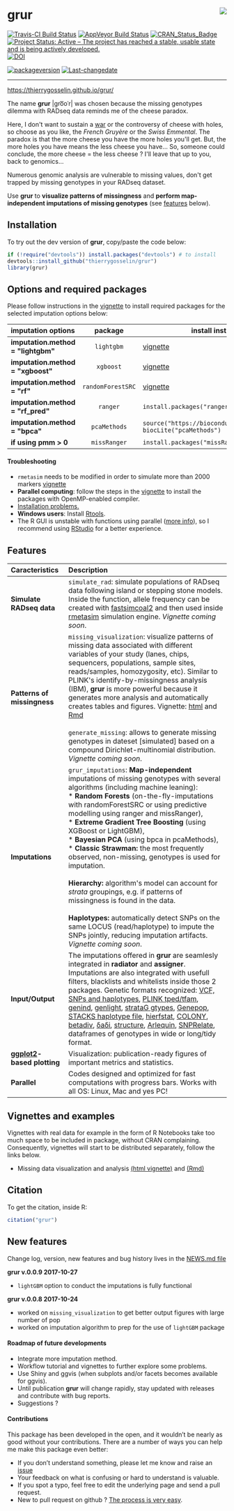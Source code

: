 
<!-- README.md is generated from README.Rmd. Please edit that file -->
grur<img src="README_grur_logo.png" align="right"/>
===================================================

[![Travis-CI Build Status](https://travis-ci.org/thierrygosselin/grur.svg?branch=master)](https://travis-ci.org/thierrygosselin/grur) [![AppVeyor Build Status](https://ci.appveyor.com/api/projects/status/github/thierrygosselin/grur?branch=master&svg=true)](https://ci.appveyor.com/project/thierrygosselin/grur) [![CRAN\_Status\_Badge](http://www.r-pkg.org/badges/version/grur)](http://cran.r-project.org/package=grur) [![Project Status: Active – The project has reached a stable, usable state and is being actively developed.](http://www.repostatus.org/badges/latest/active.svg)](http://www.repostatus.org/#active) [![DOI](https://zenodo.org/badge/87596763.svg)](https://zenodo.org/badge/latestdoi/87596763)

[![packageversion](https://img.shields.io/badge/Package%20version-0.0.9-orange.svg)](commits/master) [![Last-changedate](https://img.shields.io/badge/last%20change-2018--03--21-brightgreen.svg)](/commits/master)

------------------------------------------------------------------------

<https://thierrygosselin.github.io/grur/>

The name **grur** |ɡro͞oˈr| was chosen because the missing genotypes dilemma with RADseq data reminds me of the cheese paradox.

Here, I don't want to sustain a [war](http://www.lefigaro.fr/flash-eco/2012/12/07/97002-20121207FILWWW00487-le-gruyere-francais-doit-avoir-des-trous.php) or the controversy of cheese with holes, so choose as you like, the *French Gruyère* or the *Swiss Emmental*. The paradox is that the more cheese you have the more holes you'll get. But, the more holes you have means the less cheese you have... So, someone could conclude, the more cheese = the less cheese ? I'll leave that up to you, back to genomics...

Numerous genomic analysis are vulnerable to missing values, don't get trapped by missing genotypes in your RADseq dataset.

Use **grur** to **visualize patterns of missingness** and **perform map-independent imputations of missing genotypes** (see [features](https://github.com/thierrygosselin/grur#features) below).

Installation
------------

To try out the dev version of **grur**, copy/paste the code below:

``` r
if (!require("devtools")) install.packages("devtools") # to install
devtools::install_github("thierrygosselin/grur")
library(grur)
```

Options and required packages
-----------------------------

Please follow instructions in the [vignette](https://www.dropbox.com/s/yfxgr8vujvv2kut/vignette_grur.nb.html?dl=0) to install required packages for the selected imputation options below:

<table>
<colgroup>
<col width="25%" />
<col width="34%" />
<col width="39%" />
</colgroup>
<thead>
<tr class="header">
<th align="left">imputation options</th>
<th align="center">package</th>
<th>install instructions</th>
</tr>
</thead>
<tbody>
<tr class="odd">
<td align="left"><strong>imputation.method = &quot;lightgbm&quot;</strong></td>
<td align="center"><code>lightgbm</code></td>
<td><a href="https://www.dropbox.com/s/yfxgr8vujvv2kut/vignette_grur.nb.html?dl=0">vignette</a></td>
</tr>
<tr class="even">
<td align="left"><strong>imputation.method = &quot;xgboost&quot;</strong></td>
<td align="center"><code>xgboost</code></td>
<td><a href="https://www.dropbox.com/s/yfxgr8vujvv2kut/vignette_grur.nb.html?dl=0">vignette</a></td>
</tr>
<tr class="odd">
<td align="left"><strong>imputation.method = &quot;rf&quot;</strong></td>
<td align="center"><code>randomForestSRC</code></td>
<td><a href="https://www.dropbox.com/s/yfxgr8vujvv2kut/vignette_grur.nb.html?dl=0">vignette</a></td>
</tr>
<tr class="even">
<td align="left"><strong>imputation.method = &quot;rf_pred&quot;</strong></td>
<td align="center"><code>ranger</code></td>
<td><code>install.packages(&quot;ranger&quot;)</code></td>
</tr>
<tr class="odd">
<td align="left"><strong>imputation.method = &quot;bpca&quot;</strong></td>
<td align="center"><code>pcaMethods</code></td>
<td><code>source(&quot;https://bioconductor.org/biocLite.R&quot;)</code><br><code>biocLite(&quot;pcaMethods&quot;)</code></td>
</tr>
<tr class="even">
<td align="left"><strong>if using pmm &gt; 0</strong></td>
<td align="center"><code>missRanger</code></td>
<td><code>install.packages(&quot;missRanger&quot;)</code></td>
</tr>
</tbody>
</table>

#### Troubleshooting

-   `rmetasim` needs to be modified in order to simulate more than 2000 markers [vignette](https://www.dropbox.com/s/yfxgr8vujvv2kut/vignette_grur.nb.html?dl=0)
-   **Parallel computing**: follow the steps in the [vignette](https://www.dropbox.com/s/yfxgr8vujvv2kut/vignette_grur.nb.html?dl=0) to install the packages with OpenMP-enabled compiler.
-   [Installation problems.](https://github.com/thierrygosselin/grur/blob/master/vignettes/vignette_installation_problems.Rmd)
-   **Windows users**: Install [Rtools](https://cran.r-project.org/bin/windows/Rtools/).
-   The R GUI is unstable with functions using parallel ([more info](https://stat.ethz.ch/R-manual/R-devel/library/parallel/html/mclapply.html)), so I recommend using [RStudio](https://www.rstudio.com/products/rstudio/download/) for a better experience.

Features
--------

<table style="width:100%;">
<colgroup>
<col width="26%" />
<col width="73%" />
</colgroup>
<thead>
<tr class="header">
<th align="left">Caracteristics</th>
<th align="left">Description</th>
</tr>
</thead>
<tbody>
<tr class="odd">
<td align="left"><strong>Simulate RADseq data</strong></td>
<td align="left"><code>simulate_rad</code>: simulate populations of RADseq data following island or stepping stone models. Inside the function, allele frequency can be created with <a href="http://cmpg.unibe.ch/software/fastsimcoal2/">fastsimcoal2</a> and then used inside <a href="https://github.com/stranda/rmetasim">rmetasim</a> simulation engine. <em>Vignette coming soon</em>.</td>
</tr>
<tr class="even">
<td align="left"><strong>Patterns of missingness</strong></td>
<td align="left"><code>missing_visualization</code>: visualize patterns of missing data associated with different variables of your study (lanes, chips, sequencers, populations, sample sites, reads/samples, homozygosity, etc). Similar to PLINK's identify-by-missingness analysis (IBM), <strong>grur</strong> is more powerful because it generates more analysis and automatically creates tables and figures. Vignette: <a href="https://www.dropbox.com/s/4zf032g6yjatj0a/vignette_missing_data_analysis.nb.html?dl=0">html</a> and <a href="https://www.dropbox.com/s/5fxw2h9w1l1j391/vignette_missing_data_analysis.Rmd?dl=0">Rmd</a><br><br><code>generate_missing</code>: allows to generate missing genotypes in dateset [simulated] based on a compound Dirichlet-multinomial distribution. <em>Vignette coming soon</em>.</td>
</tr>
<tr class="odd">
<td align="left"><strong>Imputations</strong></td>
<td align="left"><code>grur_imputations</code>: <strong>Map-independent</strong> imputations of missing genotypes with several algorithms (including machine leaning):<br> * <strong>Random Forests</strong> (on-the-fly-imputations with randomForestSRC or using predictive modelling using ranger and missRanger),<br>* <strong>Extreme Gradient Tree Boosting</strong> (using XGBoost or LightGBM),<br>* <strong>Bayesian PCA</strong> (using bpca in pcaMethods),<br>* <strong>Classic Strawman: </strong> the most frequently observed, non-missing, genotypes is used for imputation.<br><br><strong>Hierarchy: </strong> algorithm's model can account for <em>strata</em> groupings, e.g. if patterns of missingness is found in the data.<br><br><strong>Haplotypes: </strong> automatically detect SNPs on the same LOCUS (read/haplotype) to impute the SNPs jointly, reducing imputation artifacts. <em>Vignette coming soon</em>.</td>
</tr>
<tr class="even">
<td align="left"><strong>Input/Output</strong></td>
<td align="left">The imputations offered in <strong>grur</strong> are seamlesly integrated in <strong>radiator</strong> and <strong>assigner</strong>. Imputations are also integrated with usefull filters, blacklists and whitelists inside those 2 packages. Genetic formats recognized: <a href="https://samtools.github.io/hts-specs/">VCF, SNPs and haplotypes</a>, <a href="http://pngu.mgh.harvard.edu/~purcell/plink/data.shtml#tr">PLINK tped/tfam</a>, <a href="https://github.com/thibautjombart/adegenet">genind</a>, <a href="https://github.com/thibautjombart/adegenet">genlight</a>, <a href="https://github.com/EricArcher/strataG">strataG gtypes</a>, <a href="http://genepop.curtin.edu.au">Genepop</a>, <a href="http://catchenlab.life.illinois.edu/stacks/">STACKS haplotype file</a>, <a href="https://github.com/jgx65/hierfstat">hierfstat</a>, <a href="https://www.zsl.org/science/software/colony">COLONY</a>, <a href="http://adn.biol.umontreal.ca/~numericalecology/Rcode/">betadiv</a>, <a href="http://gutengroup.mcb.arizona.edu/software/">δaδi</a>, <a href="http://pritchardlab.stanford.edu/structure.html">structure</a>, <a href="http://cmpg.unibe.ch/software/arlequin35/">Arlequin</a>, <a href="https://github.com/zhengxwen/SNPRelate">SNPRelate</a>, dataframes of genotypes in wide or long/tidy format.</td>
</tr>
<tr class="odd">
<td align="left"><strong><a href="http://ggplot2.org">ggplot2</a>-based plotting</strong></td>
<td align="left">Visualization: publication-ready figures of important metrics and statistics.</td>
</tr>
<tr class="even">
<td align="left"><strong>Parallel</strong></td>
<td align="left">Codes designed and optimized for fast computations with progress bars. Works with all OS: Linux, Mac and yes PC!</td>
</tr>
</tbody>
</table>

Vignettes and examples
----------------------

Vignettes with real data for example in the form of R Notebooks take too much space to be included in package, without CRAN complaining. Consequently, vignettes will start to be distributed separately, follow the links below.

-   Missing data visualization and analysis [(html vignette)](https://www.dropbox.com/s/4zf032g6yjatj0a/vignette_missing_data_analysis.nb.html?dl=0) and [(Rmd)](https://www.dropbox.com/s/5fxw2h9w1l1j391/vignette_missing_data_analysis.Rmd?dl=0)

Citation
--------

To get the citation, inside R:

``` r
citation("grur")
```

New features
------------

Change log, version, new features and bug history lives in the [NEWS.md file](https://github.com/thierrygosselin/grur/blob/master/NEWS.md)

**grur v.0.0.9 2017-10-27**

-   `lightGBM` option to conduct the imputations is fully functional

**grur v.0.0.8 2017-10-24**

-   worked on `missing_visualization` to get better output figures with large number of pop
-   worked on imputation algorithm to prep for the use of `lightGBM` package

#### Roadmap of future developments

-   Integrate more imputation method.
-   Workflow tutorial and vignettes to further explore some problems.
-   Use Shiny and ggvis (when subplots and/or facets becomes available for ggvis).
-   Until publication **grur** will change rapidly, stay updated with releases and contribute with bug reports.
-   Suggestions ?

#### Contributions

This package has been developed in the open, and it wouldn’t be nearly as good without your contributions. There are a number of ways you can help me make this package even better:

-   If you don’t understand something, please let me know and raise an [issue](https://github.com/thierrygosselin/grur/issues)
-   Your feedback on what is confusing or hard to understand is valuable.
-   If you spot a typo, feel free to edit the underlying page and send a pull request.
-   New to pull request on github ? [The process is very easy](http://r-pkgs.had.co.nz/git.html#git-pullreq).
